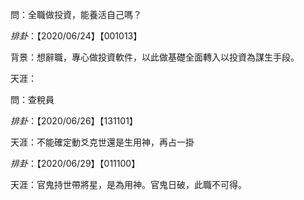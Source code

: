 問：全職做投資，能養活自己嗎？

$排卦：【2020/06/24】【001013】$



背景：想辭職，專心做投資軟件，以此做基礎全面轉入以投資為謀生手段。

天涯：



問：查稅員

$排卦：【2020/06/26】【131101】$



天涯：不能確定動爻克世還是生用神，再占一掛

$排卦：【2020/06/29】【011100】$



天涯：官鬼持世帶將星，是為用神。官鬼日破，此職不可得。